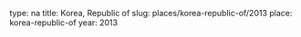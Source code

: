 type: na
title: Korea, Republic of
slug: places/korea-republic-of/2013
place: korea-republic-of
year: 2013
